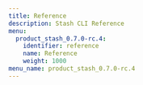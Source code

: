 ```yaml
---
title: Reference
description: Stash CLI Reference
menu:
  product_stash_0.7.0-rc.4:
    identifier: reference
    name: Reference
    weight: 1000
menu_name: product_stash_0.7.0-rc.4
---
```


